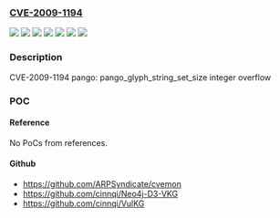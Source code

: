 ### [CVE-2009-1194](https://cve.mitre.org/cgi-bin/cvename.cgi?name=CVE-2009-1194)
![](https://img.shields.io/static/v1?label=Product&message=Red%20Hat%20Enterprise%20Linux%203&color=blue)
![](https://img.shields.io/static/v1?label=Product&message=Red%20Hat%20Enterprise%20Linux%204&color=blue)
![](https://img.shields.io/static/v1?label=Product&message=Red%20Hat%20Enterprise%20Linux%205&color=blue)
![](https://img.shields.io/static/v1?label=Version&message=!%200%3A1.14.9-11.el4_7%20&color=brighgreen)
![](https://img.shields.io/static/v1?label=Version&message=!%200%3A1.14.9-5.el5_3%20&color=brighgreen)
![](https://img.shields.io/static/v1?label=Version&message=!%200%3A1.2.5-8%20&color=brighgreen)
![](https://img.shields.io/static/v1?label=Vulnerability&message=Integer%20Overflow%20or%20Wraparound&color=brighgreen)

### Description

CVE-2009-1194 pango: pango_glyph_string_set_size integer overflow

### POC

#### Reference
No PoCs from references.

#### Github
- https://github.com/ARPSyndicate/cvemon
- https://github.com/cinnqi/Neo4j-D3-VKG
- https://github.com/cinnqi/VulKG

